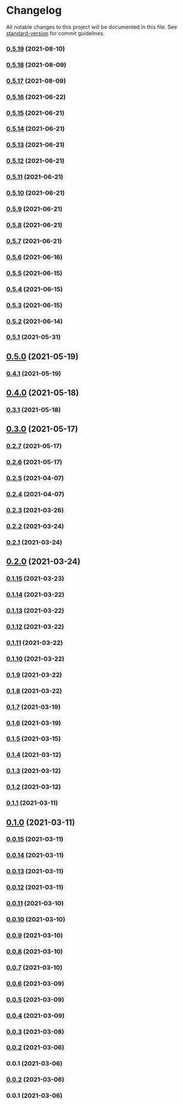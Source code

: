 # Changelog

All notable changes to this project will be documented in this file. See [standard-version](https://github.com/conventional-changelog/standard-version) for commit guidelines.

### [0.5.19](https://github.com/aidergroup/ui/compare/v0.5.18...v0.5.19) (2021-08-10)

### [0.5.18](https://github.com/aidergroup/ui/compare/v0.5.17...v0.5.18) (2021-08-09)

### [0.5.17](https://github.com/aidergroup/ui/compare/v0.5.16...v0.5.17) (2021-08-09)

### [0.5.16](https://github.com/aidergroup/ui/compare/v0.5.15...v0.5.16) (2021-06-22)

### [0.5.15](https://github.com/aidergroup/ui/compare/v0.5.14...v0.5.15) (2021-06-21)

### [0.5.14](https://github.com/aidergroup/ui/compare/v0.5.13...v0.5.14) (2021-06-21)

### [0.5.13](https://github.com/aidergroup/ui/compare/v0.5.12...v0.5.13) (2021-06-21)

### [0.5.12](https://github.com/aidergroup/ui/compare/v0.5.11...v0.5.12) (2021-06-21)

### [0.5.11](https://github.com/aidergroup/ui/compare/v0.5.10...v0.5.11) (2021-06-21)

### [0.5.10](https://github.com/aidergroup/ui/compare/v0.5.9...v0.5.10) (2021-06-21)

### [0.5.9](https://github.com/aidergroup/ui/compare/v0.5.8...v0.5.9) (2021-06-21)

### [0.5.8](https://github.com/aidergroup/ui/compare/v0.5.7...v0.5.8) (2021-06-21)

### [0.5.7](https://github.com/aidergroup/ui/compare/v0.5.6...v0.5.7) (2021-06-21)

### [0.5.6](https://github.com/aidergroup/ui/compare/v0.5.5...v0.5.6) (2021-06-16)

### [0.5.5](https://github.com/aidergroup/ui/compare/v0.5.4...v0.5.5) (2021-06-15)

### [0.5.4](https://github.com/aidergroup/ui/compare/v0.5.3...v0.5.4) (2021-06-15)

### [0.5.3](https://github.com/aidergroup/ui/compare/v0.5.2...v0.5.3) (2021-06-15)

### [0.5.2](https://github.com/aidergroup/ui/compare/v0.5.1...v0.5.2) (2021-06-14)

### [0.5.1](https://github.com/aidergroup/ui/compare/v0.5.0...v0.5.1) (2021-05-31)

## [0.5.0](https://github.com/aidergroup/ui/compare/v0.4.1...v0.5.0) (2021-05-19)

### [0.4.1](https://github.com/aidergroup/ui/compare/v0.4.0...v0.4.1) (2021-05-19)

## [0.4.0](https://github.com/aidergroup/ui/compare/v0.3.1...v0.4.0) (2021-05-18)

### [0.3.1](https://github.com/aidergroup/ui/compare/v0.3.0...v0.3.1) (2021-05-18)

## [0.3.0](https://github.com/aidergroup/ui/compare/v0.2.7...v0.3.0) (2021-05-17)

### [0.2.7](https://github.com/aidergroup/ui/compare/v0.2.6...v0.2.7) (2021-05-17)

### [0.2.6](https://github.com/aidergroup/ui/compare/v0.2.5...v0.2.6) (2021-05-17)

### [0.2.5](https://github.com/aidergroup/ui/compare/v0.2.4...v0.2.5) (2021-04-07)

### [0.2.4](https://github.com/aidergroup/ui/compare/v0.2.3...v0.2.4) (2021-04-07)

### [0.2.3](https://github.com/aidergroup/ui/compare/v0.2.2...v0.2.3) (2021-03-26)

### [0.2.2](https://github.com/aidergroup/ui/compare/v0.2.1...v0.2.2) (2021-03-24)

### [0.2.1](https://github.com/aidergroup/ui/compare/v0.2.0...v0.2.1) (2021-03-24)

## [0.2.0](https://github.com/aidergroup/ui/compare/v0.1.15...v0.2.0) (2021-03-24)

### [0.1.15](https://github.com/aidergroup/ui/compare/v0.1.14...v0.1.15) (2021-03-23)

### [0.1.14](https://github.com/aidergroup/ui/compare/v0.1.13...v0.1.14) (2021-03-22)

### [0.1.13](https://github.com/aidergroup/ui/compare/v0.1.12...v0.1.13) (2021-03-22)

### [0.1.12](https://github.com/aidergroup/ui/compare/v0.1.11...v0.1.12) (2021-03-22)

### [0.1.11](https://github.com/aidergroup/ui/compare/v0.1.10...v0.1.11) (2021-03-22)

### [0.1.10](https://github.com/aidergroup/ui/compare/v0.1.9...v0.1.10) (2021-03-22)

### [0.1.9](https://github.com/aidergroup/ui/compare/v0.1.8...v0.1.9) (2021-03-22)

### [0.1.8](https://github.com/aidergroup/ui/compare/v0.1.7...v0.1.8) (2021-03-22)

### [0.1.7](https://github.com/aidergroup/ui/compare/v0.1.6...v0.1.7) (2021-03-19)

### [0.1.6](https://github.com/aidergroup/ui/compare/v0.1.5...v0.1.6) (2021-03-19)

### [0.1.5](https://github.com/aidergroup/ui/compare/v0.1.4...v0.1.5) (2021-03-15)

### [0.1.4](https://github.com/aidergroup/ui/compare/v0.1.3...v0.1.4) (2021-03-12)

### [0.1.3](https://github.com/aidergroup/ui/compare/v0.1.2...v0.1.3) (2021-03-12)

### [0.1.2](https://github.com/aidergroup/ui/compare/v0.1.1...v0.1.2) (2021-03-12)

### [0.1.1](https://github.com/aidergroup/ui/compare/v0.1.0...v0.1.1) (2021-03-11)

## [0.1.0](https://github.com/aidergroup/ui/compare/v0.0.15...v0.1.0) (2021-03-11)

### [0.0.15](https://github.com/aidergroup/ui/compare/v0.0.14...v0.0.15) (2021-03-11)

### [0.0.14](https://github.com/aidergroup/ui/compare/v0.0.13...v0.0.14) (2021-03-11)

### [0.0.13](https://github.com/aidergroup/ui/compare/v0.0.12...v0.0.13) (2021-03-11)

### [0.0.12](https://github.com/aidergroup/ui/compare/v0.0.11...v0.0.12) (2021-03-11)

### [0.0.11](https://github.com/aidergroup/ui/compare/v0.0.10...v0.0.11) (2021-03-10)

### [0.0.10](https://github.com/aidergroup/ui/compare/v0.0.9...v0.0.10) (2021-03-10)

### [0.0.9](https://github.com/aidergroup/ui/compare/v0.0.8...v0.0.9) (2021-03-10)

### [0.0.8](https://github.com/aidergroup/ui/compare/v0.0.7...v0.0.8) (2021-03-10)

### [0.0.7](https://github.com/aidergroup/ui/compare/v0.0.6...v0.0.7) (2021-03-10)

### [0.0.6](https://github.com/aidergroup/ui/compare/v0.0.5...v0.0.6) (2021-03-09)

### [0.0.5](https://github.com/aidergroup/ui/compare/v0.0.4...v0.0.5) (2021-03-09)

### [0.0.4](https://github.com/aidergroup/ui/compare/v0.0.3...v0.0.4) (2021-03-09)

### [0.0.3](https://github.com/aidergroup/ui/compare/v0.0.2...v0.0.3) (2021-03-08)

### [0.0.2](https://github.com/aidergroup/ui/compare/v0.0.1...v0.0.2) (2021-03-06)

### 0.0.1 (2021-03-06)

### [0.0.2](https://github.com/aidergroup/ui/compare/v0.0.1...v0.0.2) (2021-03-06)

### 0.0.1 (2021-03-06)
